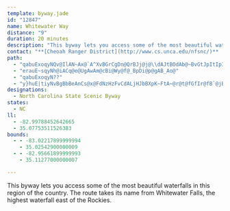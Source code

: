 ```yaml
---
template: byway.jade
id: "12847"
name: Whitewater Way
distance: "9"
duration: 20 minutes
description: "This byway lets you access some of the most beautiful waterfalls in this region of the country. The route takes its name from Whitewater Falls, the highest waterfall east of the Rockies."
contact: "**[Cheoah Ranger District](http://www.cs.unca.edu/nfsnc/)**  \n 828-479-6431  \n\n"
path: 
  - "qabuExoqyNQv@IlAN~Ax@`A^XvBGrCgDn@QrBJj@j@\\dAJtBOdAb@~BvGtJpItIpIdD~BtBlAjChAfDdBdB|@?nASbE_EvBQzS~A|EPnPfCjD~@fHtE|GlJlFjElB`@fIx@dDg@vCiAvI{DxKgB|HEjPdC`HfBfB~Cd@~BHfAMxHh@`CxAzCl@lDEpAy@~CcBzBi@jAYzBD~BfAlCnAdArCr@n@?xAg@hAsArAsCh@eBPYp@c@x@On@LtB?bBe@vBkCnBcEdAkAlBy@~A?`Fd@pX`@tAVfCxA"
  - "erauE~sqyNh@iACq@e@UgAwAm@cBi@Wy@f@_BpDi@p@gAB_Ao@"
  - "qabuExoqyN??"
  - "y}huE|tiyNvBgBbBeAnCs@x@FdNzHzFvCdALjHJbBXpK~FtA~@r@t@fGfIr@fB`@jB?lAEdAs@rEAnAHn@^r@TXj@Xb@FbAE`HgBfGy@h@?rE`A^NxA~@h@lAJl@KzDJdBjI`Ll@vAd@nBHxB_@nGSvH^lBt@lB|BrErClE|HxB`@Z|H~CxA|@b@l@^x@|CbJrDlJxBfGjAlF|@fLnAfE`BjClIpGhD|BvAXtBm@v@Kt@Dd@NfAbA`AfDpB`LDfB]jC_@hB"
designations: 
  - North Carolina State Scenic Byway
states: 
  - NC
ll: 
  - -82.99788452642665
  - 35.07753511526383
bounds: 
  - - -83.02217899999994
    - 35.02542900000009
  - - -82.95661899999993
    - 35.11277000000007

---
```


This byway lets you access some of the most beautiful waterfalls in this region of the country. The route takes its name from Whitewater Falls, the highest waterfall east of the Rockies.